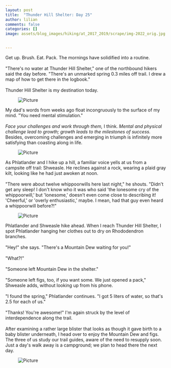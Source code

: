 ```yaml
---
layout: post  
title:  "Thunder Hill Shelter: Day 25"  
author: lilian  
comments: false  
categories: []  
image: assets/blog_images/hiking/at_2017_2019/scrape/img-2022_orig.jpg 
                  

---
```

<span>Get up. Brush. Eat. Pack. The mornings have solidified into a routine.<br><br>"There's no water at Thunder Hill Shelter," one of the northbound hikers said the day before. "There's an unmarked spring 0.3 miles off trail. I drew a map of how to get there in the logbook."<br><br>Thunder Hill Shelter is my destination today.</span><br><span></span>

<figure><img src="{{site.baseurl}}/assets/blog_images/hiking/at_2017_2019/scrape/img-2022_orig.jpg" alt="Picture" style="width:auto;max-width:100%"></figure>

<span>My dad's words from weeks ago float incongruously to the surface of my mind. "You need mental stimulation."</span><br><br><span><em>Face your challenges and work through them,</em> I think. <em>Mental and physical challenge lead to growth; growth leads to the milestones of success. </em>Besides, overcoming challenges and emerging in triumph is infinitely more satisfying than coasting along in life.</span>

<figure><img src="{{site.baseurl}}/assets/blog_images/hiking/at_2017_2019/scrape/img-2023.jpg?1485742782" alt="Picture" style="width:auto;max-width:100%"></figure>

<span>As Phlatlander and I hike up a hill, a familiar voice yells at us from a campsite off trail: Shweasle. He reclines against a rock, wearing a plaid gray kilt, looking like he had just awoken at noon.<br><br>"There were about twelve whippoorwills here last night," he shouts. "Didn't get any sleep! I don't know who it was who said 'the lonesome cry of the whippoorwill,' but 'lonesome,' doesn't even come close to describing it! 'Cheerful,' or 'overly enthusiastic,' maybe. I mean, had that guy even heard a whippoorwill before?!"</span>

<figure><img src="{{site.baseurl}}/assets/blog_images/hiking/at_2017_2019/scrape/img-2025.jpg?1485742856" alt="Picture" style="width:auto;max-width:100%"></figure>

<span>Phlatlander and Shweasle hike ahead. When I reach Thunder Hill Shelter, I spot Phlatlander hanging her clothes out to dry on Rhododendron branches.<span>&nbsp;</span><br><br>"Hey!" she says. "There's a Mountain Dew waiting for you!"<br><br>"What?!"<br><br>"Someone left Mountain Dew in the shelter."<br><br>"Someone left figs, too, if you want some. We just opened a pack," Shweasle adds, without looking up from his phone.<br><br>"I found the spring," Phlatlander continues. "I got 5 liters of water, so that's 2.5 for each of us."<br><br>"Thanks! You're awesome!" I'm again struck by the level of interdependence along the trail.<br><br>After examining a rather large blister that looks as though it gave birth to a baby blister underneath, I head over to enjoy the Mountain Dew and figs. The three of us study our trail guides, aware of the need to resupply soon. Just a day's walk away is a campground; we plan to head there the next day.</span>

<figure><img src="{{site.baseurl}}/assets/blog_images/hiking/at_2017_2019/scrape/img-2027_orig.jpg" alt="Picture" style="width:auto;max-width:100%"></figure>